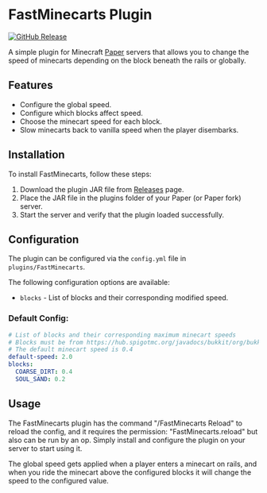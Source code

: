 # FastMinecarts Plugin
[![GitHub Release](https://img.shields.io/github/v/release/certainly1182/FastMinecarts?include_prereleases)](https://github.com/certainly1182/FastMinecarts/releases)
<!--- [![Modrinth Downloads](https://img.shields.io/modrinth/dt/######)](https://modrinth.com/plugin/######) -->

A simple plugin for Minecraft [Paper](https://papermc.io/) servers that allows you to change the speed of minecarts depending on the block beneath the rails or globally. 

## Features
- Configure the global speed.
- Configure which blocks affect speed.
- Choose the minecart speed for each block.
- Slow minecarts back to vanilla speed when the player disembarks.
## Installation
To install FastMinecarts, follow these steps:
1. Download the plugin JAR file from<!--- [Modrinth](https://modrinth.com/plugin/#####)  or the--> [Releases](https://github.com/certainly1182/FastMinecarts/releases) page.
2. Place the JAR file in the plugins folder of your Paper (or Paper fork) server.
3. Start the server and verify that the plugin loaded successfully.
## Configuration
The plugin can be configured via the `config.yml` file in `plugins/FastMinecarts`.

The following configuration options are available:

- `blocks` - List of blocks and their corresponding modified speed.
### Default Config:
```yml
# List of blocks and their corresponding maximum minecart speeds
# Blocks must be from https://hub.spigotmc.org/javadocs/bukkit/org/bukkit/Material.html
# The default minecart speed is 0.4
default-speed: 2.0
blocks:
  COARSE_DIRT: 0.4
  SOUL_SAND: 0.2
```
## Usage
The FastMinecarts plugin has the command "/FastMinecarts Reload" to reload the config, and it requires the permission: "FastMinecarts.reload" but also can be run by an op. Simply install and configure the plugin on your server to start using it.

The global speed gets applied when a player enters a minecart on rails, and when you ride the minecart above the configured blocks it will change the speed to the configured value.
